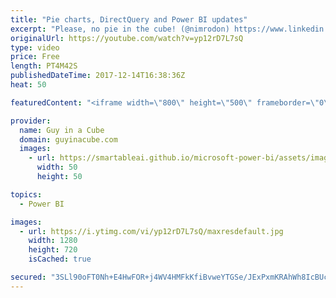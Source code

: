 ```yaml
---
title: "Pie charts, DirectQuery and Power BI updates"
excerpt: "Please, no pie in the cube! (@nimrodon) https://www.linkedin.com/pulse/please-pie-cube-rod-avissar/  To DirectQuery or Not to DirectQuery, that is the question.. (@kjonge) https://www.kasperonbi.com/to-directquery-or-not-to-directquery-that-is-the-question/  Power BI Desktop December Feature Summary"
originalUrl: https://youtube.com/watch?v=yp12rD7L7sQ
type: video
price: Free
length: PT4M42S
publishedDateTime: 2017-12-14T16:38:36Z
heat: 50

featuredContent: "<iframe width=\"800\" height=\"500\" frameborder=\"0\" src=\"https://www.youtube.com/embed/yp12rD7L7sQ\" allow=\"accelerometer; autoplay; encrypted-media; gyroscope; picture-in-picture\" allowfullscreen></iframe>"

provider:
  name: Guy in a Cube
  domain: guyinacube.com
  images:
    - url: https://smartableai.github.io/microsoft-power-bi/assets/images/organizations/guyinacube.com-50x50.jpg
      width: 50
      height: 50

topics:
  - Power BI

images:
  - url: https://i.ytimg.com/vi/yp12rD7L7sQ/maxresdefault.jpg
    width: 1280
    height: 720
    isCached: true

secured: "3SLl90oFT0Nh+E4HwFOR+j4WV4HMFkKfiBvweYTGSe/JExPxmKRAhWh8IcBUchHw4f5jqZgrXZpeeylK00iOMr06VTBLn1qlhw9/nfzuVx6V3DW/Jur4+c/ucj9bIXvEIeiDlp+PlvAfwZVUFNBJcKusDE4wR55rBLtuIcJETUSv5QnWLagFSYgxltF7e4kik4KjbmTniLNVp3/z9yzUEr0hOXUrGufjesuzsycOZUQ9ved+dg4l5z+UFva+5ut8JMpAuz47FnEZXN6zLM7DbVthWTK0TTJpPrvQ8aPrnLq4Ysq4Lkyt1yCM63tJ7STFLOEnDobOoxArMqmOpkAXLy0cdT49N0iSYyciAWj9Bmk/IpZ3pC4jh8NTzqjg9H6AUjdKGD9VTvaLTLvxyv8/G76+ahXFIOEPzh5tPCnzpNY=;frpuHpSHCiWsf5DOIgnMZw=="
---
```


